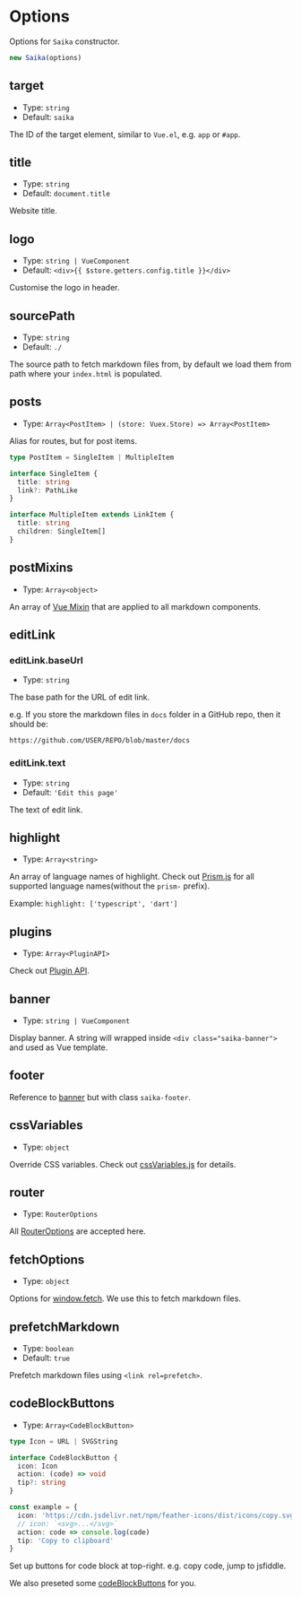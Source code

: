 # Options

Options for `Saika` constructor.

```js
new Saika(options)
```

## target

- Type: `string`
- Default: `saika`

The ID of the target element, similar to `Vue.el`, e.g. `app` or `#app`.

## title

- Type: `string`
- Default: `document.title`

Website title.

## logo

- Type: `string | VueComponent`
- Default: `<div>{{ $store.getters.config.title }}</div>`

Customise the logo in header.

## sourcePath

- Type: `string`
- Default: `./`

The source path to fetch markdown files from, by default we load them from path where your `index.html` is populated.

## posts

- Type: `Array<PostItem> | (store: Vuex.Store) => Array<PostItem>`

Alias for routes, but for post items.

```ts
type PostItem = SingleItem | MultipleItem

interface SingleItem {
  title: string
  link?: PathLike
}

interface MultipleItem extends LinkItem {
  title: string
  children: SingleItem[]
}
```

## postMixins

- Type: `Array<object>`

An array of [Vue Mixin](https://vuejs.org/v2/api/#mixins) that are applied to all markdown components.

## editLink <Badge content="Saika 2.8.0+" />

<!-- - Type: `EditLink` -->

### editLink.baseUrl

- Type: `string`

The base path for the URL of edit link.

e.g. If you store the markdown files in `docs` folder in a GitHub repo, then it should be:

```
https://github.com/USER/REPO/blob/master/docs
```

### editLink.text

- Type: `string`
- Default: `'Edit this page'`

The text of edit link.

## highlight

- Type: `Array<string>`

An array of language names of highlight. Check out [Prism.js](https://cdn.jsdelivr.net/npm/prismjs/components/) for all supported language names(without the `prism-` prefix).

Example: `highlight: ['typescript', 'dart']`

## plugins

- Type: `Array<PluginAPI>`

Check out [Plugin API](/reference/plugin-api).

## banner

- Type: `string | VueComponent`

Display banner. A string will wrapped inside `<div class="saika-banner">` and used as Vue template.

## footer

Reference to [banner](#banner) but with class `saika-footer`.

## cssVariables

- Type: `object`

Override CSS variables. Check out [cssVariables.js](https://github.com/2nthony/saika/blob/master/core/src/utils/cssVariables.js) for details.

## router

- Type: `RouterOptions`

All [RouterOptions](https://router.vuejs.org/api/#router-construction-options) are accepted here.

## fetchOptions

- Type: `object`

Options for [window.fetch](https://developer.mozilla.org/en-US/docs/Web/API/Fetch_API/Using_Fetch). We use this to fetch markdown files.

## prefetchMarkdown <Badge content="Saika 2.9.0+" />

- Type: `boolean`
- Default: `true`

Prefetch markdown files using `<link rel=prefetch>`.

## codeBlockButtons <Badge content="saika 2.13.0+" />

- Type: `Array<CodeBlockButton>`

```ts
type Icon = URL | SVGString

interface CodeBlockButton {
  icon: Icon
  action: (code) => void
  tip?: string
}

const example = {
  icon: 'https://cdn.jsdelivr.net/npm/feather-icons/dist/icons/copy.svg',
  // icon: `<svg>...</svg>`
  action: code => console.log(code)
  tip: 'Copy to clipboard'
}
```

Set up buttons for code block at top-right. e.g. copy code, jump to jsfiddle.

We also preseted some [codeBlockButtons](https://github.com/2nthony/saika-code-block-buttons) for you.
